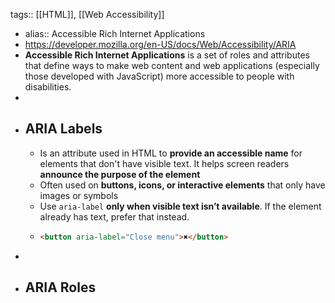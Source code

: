 tags:: [[HTML]], [[Web Accessibility]]

- alias:: Accessible Rich Internet Applications
- https://developer.mozilla.org/en-US/docs/Web/Accessibility/ARIA
- **Accessible Rich Internet Applications** is a set of roles and attributes that define ways to make web content and web applications (especially those developed with JavaScript) more accessible to people with disabilities.
-
- ## ARIA Labels
	- Is an attribute used in HTML to **provide an accessible name** for elements that don't have visible text. It helps screen readers **announce the purpose of the element**
	- Often used on **buttons, icons, or interactive elements** that only have images or symbols
	- Use `aria-label` **only when visible text isn’t available**. If the element already has text, prefer that instead.
	- ```html
	  <button aria-label="Close menu">✖</button>
	  ```
-
- ## ARIA Roles